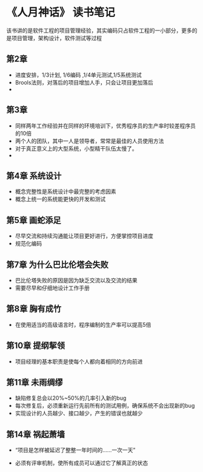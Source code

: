 # 《人月神话》 读书笔记
该书讲的是软件工程的项目管理经验，其实编码只占软件工程的一小部分，更多的是项目管理，架构设计，软件测试等过程

## 第2章
- 进度安排，1/3计划, 1/6编码 ,1/4单元测试,1/5系统测试
- Brools法则，对落后的项目增加人手，只会让项目更加落后
-

## 第3章
- 同样两年工作经验并在同样的环境培训下，优秀程序员的生产率时较差程序员的10倍
- 两个人的团队，其中一人是领导者，常常是最佳的人员使用方法
- 对于真正意义上的大型系统，小型精干队伍太慢了。
-

## 第4章 系统设计
- 概念完整性是系统设计中最完整的考虑因素
- 概念上统一的系统能更快的开发和测试

## 第5章 画蛇添足
- 尽早交流和持续沟通能让项目更好进行，方便掌控项目进度
- 规范化编码

## 第7章 为什么巴比伦塔会失败
- 巴比伦塔失败的原因是因为缺乏交流以及交流的结果
- 需要尽早和仔细地设计工作手册

## 第8章 胸有成竹
- 在使用适当的高级语言时，程序编制的生产率可以提高5倍
## 第10章 提纲挈领
- 项目经理的基本职责是使每个人都向着相同的方向前进

## 第11章 未雨绸缪
- 缺陷修复总会以20%~50%的几率引入新的bug
- 每次修复后，必须重新运行先前所有的测试用例，确保系统不会出现新的bug
- 实现设计的人员越少、接口越少，产生的错误也就越少

## 第14章 祸起萧墙
- “项目是怎样被延迟了整整一年时间的……一次一天”

- 必须有评审机制，使所有成员可以通过它了解真正的状态
